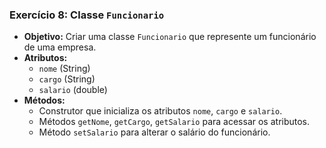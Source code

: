### Exercício 8: Classe `Funcionario`

- **Objetivo:** Criar uma classe `Funcionario` que represente um funcionário de uma empresa.
- **Atributos:**
  - `nome` (String)
  - `cargo` (String)
  - `salario` (double)
- **Métodos:**
  - Construtor que inicializa os atributos `nome`, `cargo` e `salario`.
  - Métodos `getNome`, `getCargo`, `getSalario` para acessar os atributos.
  - Método `setSalario` para alterar o salário do funcionário.

